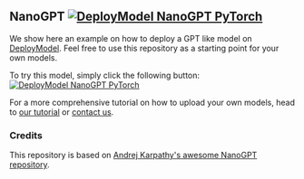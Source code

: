 ## NanoGPT [![DeployModel NanoGPT PyTorch](https://img.shields.io/endpoint?url=https%3A//api.deploymodel.com/api/v1/model/39dcbadf-7ccf-41ea-a843-1b431a9254a6/shield&cache=600&link=https%3A//deploymodel.com/mi/39dcbadf-7ccf-41ea-a843-1b431a9254a6)](https://deploymodel.com/mi/39dcbadf-7ccf-41ea-a843-1b431a9254a6)
We show here an example on how to deploy a GPT like model on [DeployModel](https://deploymodel.com/). Feel free to use this repository as a starting point for your own models.

To try this model, simply click the following button: [![DeployModel NanoGPT PyTorch](https://img.shields.io/endpoint?url=https%3A//api.deploymodel.com/api/v1/model/39dcbadf-7ccf-41ea-a843-1b431a9254a6/shield&cache=600&link=https%3A//deploymodel.com/mi/39dcbadf-7ccf-41ea-a843-1b431a9254a6)](https://deploymodel.com/mi/39dcbadf-7ccf-41ea-a843-1b431a9254a6)

For a more comprehensive tutorial on how to upload your own models, head to [our tutorial](https://docs.deploymodel.com/uploading-models) or [contact us](https://docs.deploymodel.com/contact).

### Credits
This repository is based on [Andrej Karpathy's awesome NanoGPT repository](https://github.com/karpathy/nanoGPT).
